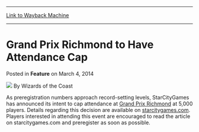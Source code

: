 
---
[Link to Wayback Machine](https://web.archive.org/web/20211024114637/https://magic.wizards.com/en/articles/archive/feature/grand-prix-richmond-have-attendance-cap-2014-03-04)

[_metadata_:wayback_url]:- "https://magic.wizards.com/en/articles/archive/feature/grand-prix-richmond-have-attendance-cap-2014-03-04"
[_metadata_:wayback_raw_url]:- "https://web.archive.org/web/20211024114637id_/https://magic.wizards.com/en/articles/archive/feature/grand-prix-richmond-have-attendance-cap-2014-03-04"
[_metadata_:wayback_capture_timestamp]:- "2021-10-24 11:46:37+00:00"
[_metadata_:publish_date]:- "2014-03-04"
[_metadata_:description]:- "As preregistration numbers approach record-setting levels, StarCityGames has announced its intent to cap attendance at Grand Prix Richmond at 5,000 players. Details regarding this decision are available on starcitygames.com. Players interested in attending this event are encouraged to read the article on starcitygames.com and preregister as soon as possible."
[_metadata_:generator]:- "Drupal 7 (http://drupal.org)"
---


Grand Prix Richmond to Have Attendance Cap
==========================================



 Posted in **Feature**
 on March 4, 2014 






![](https://media.magic.wizards.com/styles/auth_small/public/images/person/wizards_author.jpg)
By Wizards of the Coast











As preregistration numbers approach record-setting levels, StarCityGames has announced its intent to cap attendance at [Grand Prix Richmond](http://www.wizards.com/magic/tcg/events.aspx?x=mtg/event/grandprix/richmond14) at 5,000 players. Details regarding this decision are available on [starcitygames.com](http://www.starcitygames.com/article/28025_Countdown-to-Grand-Prix-Richmond-ndash-3-Days-Out-Capping-Attendance-at-5000-Guaranteed-Rewards.html). Players interested in attending this event are encouraged to read the article on starcitygames.com and preregister as soon as possible.







